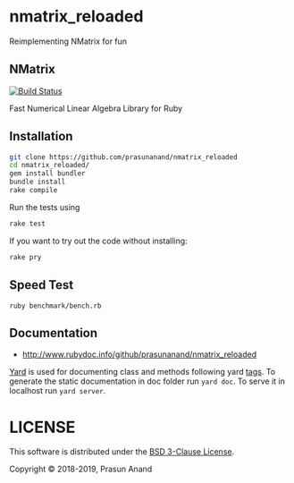 # nmatrix_reloaded
Reimplementing NMatrix for fun

## NMatrix

[![Build Status](https://travis-ci.org/prasunanand/nmatrix_reloaded.svg?branch=master)](https://travis-ci.org/prasunanand/nmatrix_reloaded)

Fast Numerical Linear Algebra Library for Ruby

## Installation

```sh
git clone https://github.com/prasunanand/nmatrix_reloaded
cd nmatrix_reloaded/
gem install bundler
bundle install
rake compile
```

Run the tests using

```sh
rake test
```

If you want to try out the code without installing:

```sh
rake pry
```

## Speed Test

```
ruby benchmark/bench.rb
```


## Documentation

- http://www.rubydoc.info/github/prasunanand/nmatrix_reloaded

[Yard](https://www.rubydoc.info/gems/yard/) is used for documenting class and methods following yard [tags](https://www.rubydoc.info/gems/yard/file/docs/Tags.md). To generate the static documentation in doc folder run `yard doc`. To serve it in localhost run `yard server`.

# LICENSE

This software is distributed under the [BSD 3-Clause License](LICENSE).

Copyright © 2018-2019, Prasun Anand
